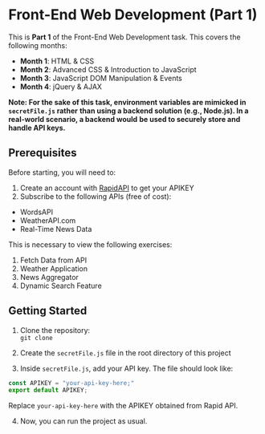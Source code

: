# Front-End Web Development (Part 1)

This is **Part 1** of the Front-End Web Development task. This covers the following months:

* **Month 1**: HTML & CSS
* **Month 2**: Advanced CSS & Introduction to JavaScript
* **Month 3**: JavaScript DOM Manipulation & Events
* **Month 4**: jQuery & AJAX

**Note: For the sake of this task, environment variables are mimicked in `secretFile.js` rather**
**than using a backend solution (e.g., Node.js). In a real-world scenario, a backend would**
**be used to securely store and handle API keys.**

## Prerequisites 

Before starting, you will need to:
1. Create an account with [RapidAPI](https://rapidapi.com/) to get your APIKEY
2. Subscribe to the following APIs (free of cost):
* WordsAPI
* WeatherAPI.com
* Real-Time News Data

This is necessary to view the following exercises:
1. Fetch Data from API
2. Weather Application
3. News Aggregator
4. Dynamic Search Feature

## Getting Started

1. Clone the repository: <br>
`git clone `

2. Create the `secretFile.js` file in the root directory of this project

3. Inside `secretFile.js`, add your API key. The file should look like:
```javascript
const APIKEY = "your-api-key-here;"
export default APIKEY;
```

Replace `your-api-key-here` with the APIKEY obtained from Rapid API.

4. Now, you can run the project as usual.